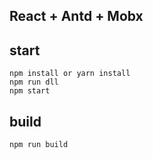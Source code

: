 ## React + Antd + Mobx

## start
```
npm install or yarn install
npm run dll
npm start 
```

## build
```
npm run build
```